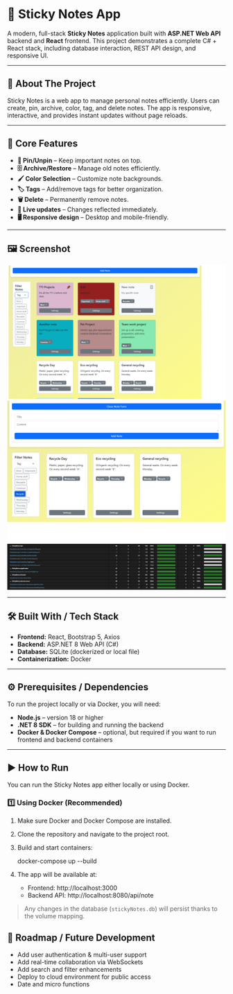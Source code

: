 # 📝 Sticky Notes App

A modern, full-stack **Sticky Notes** application built with **ASP.NET Web API** backend and **React** frontend. This project demonstrates a complete C# + React stack, including database interaction, REST API design, and responsive UI.  

---

## 📖 About The Project

Sticky Notes is a web app to manage personal notes efficiently. Users can create, pin, archive, color, tag, and delete notes. The app is responsive, interactive, and provides instant updates without page reloads.  

---

## 🚀 Core Features

- **📌 Pin/Unpin** – Keep important notes on top.  
- **🗄️ Archive/Restore** – Manage old notes efficiently.  
- **🖌️ Color Selection** – Customize note backgrounds.  
- **🏷️ Tags** – Add/remove tags for better organization.  
- **🗑️ Delete** – Permanently remove notes.  
- **🔄 Live updates** – Changes reflected immediately.  
- **🖥️ Responsive design** – Desktop and mobile-friendly.  

---

## 🖼️ Screenshot

![Sticky Notes Screenshot](./screenshot1.png)  
![Sticky Notes Screenshot](./screenshot2.png)  
![Sticky Notes Screenshot](./screenshot3.png)  

---

## 🛠️ Built With / Tech Stack

- **Frontend:** React, Bootstrap 5, Axios  
- **Backend:** ASP.NET 8 Web API (C#)  
- **Database:** SQLite (dockerized or local file)  
- **Containerization:** Docker  

---

## ⚙️ Prerequisites / Dependencies

To run the project locally or via Docker, you will need:

- **Node.js** – version 18 or higher  
- **.NET 8 SDK** – for building and running the backend  
- **Docker & Docker Compose** – optional, but required if you want to run frontend and backend containers  

---
## ▶️ How to Run

You can run the Sticky Notes app either locally or using Docker.

### 1️⃣ Using Docker (Recommended)

1. Make sure Docker and Docker Compose are installed.
2. Clone the repository and navigate to the project root.
3. Build and start containers:

   docker-compose up --build

4. The app will be available at:  
   - Frontend: http://localhost:3000  
   - Backend API: http://localhost:8080/api/note

> Any changes in the database (`stickyNotes.db`) will persist thanks to the volume mapping.

## 🔮 Roadmap / Future Development

- Add user authentication & multi-user support  
- Add real-time collaboration via WebSockets  
- Add search and filter enhancements  
- Deploy to cloud environment for public access
- Date and micro functions